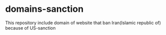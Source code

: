 # domains-sanction
This repository include domain of website that ban Iran(Islamic republic of) because of US-sanction
